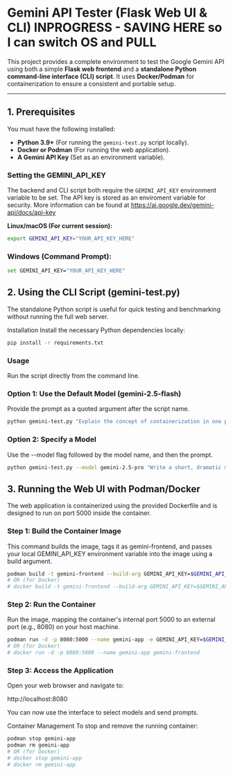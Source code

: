 # Gemini API Tester (Flask Web UI & CLI) INPROGRESS - SAVING HERE so I can switch OS and PULL

This project provides a complete environment to test the Google Gemini API using both a simple **Flask web frontend** and a **standalone Python command-line interface (CLI) script**. It uses **Docker/Podman** for containerization to ensure a consistent and portable setup.

---

## 1. Prerequisites

You must have the following installed:

* **Python 3.9+** (For running the `gemini-test.py` script locally).
* **Docker or Podman** (For running the web application).
* **A Gemini API Key** (Set as an environment variable).

### Setting the GEMINI_API_KEY

The backend and CLI script both require the `GEMINI_API_KEY` environment variable to be set. The API key is stored as an enviroment variable for security.
More information can be found at https://ai.google.dev/gemini-api/docs/api-key

**Linux/macOS (For current session):**
```bash
export GEMINI_API_KEY="YOUR_API_KEY_HERE"
```

### Windows (Command Prompt):

```bash
set GEMINI_API_KEY="YOUR_API_KEY_HERE"
```

## 2. Using the CLI Script (gemini-test.py)
The standalone Python script is useful for quick testing and benchmarking without running the full web server.

Installation
Install the necessary Python dependencies locally:

```bash
pip install -r requirements.txt
```

### Usage
Run the script directly from the command line.

### Option 1: Use the Default Model (gemini-2.5-flash)
Provide the prompt as a quoted argument after the script name.

```bash
python gemini-test.py "Explain the concept of containerization in one paragraph."
```

### Option 2: Specify a Model
Use the --model flag followed by the model name, and then the prompt.

```bash
python gemini-test.py --model gemini-2.5-pro "Write a short, dramatic monologue about a lost spaceman."
```

## 3. Running the Web UI with Podman/Docker
The web application is containerized using the provided Dockerfile and is designed to run on port 5000 inside the container.

### Step 1: Build the Container Image
This command builds the image, tags it as gemini-frontend, and passes your local GEMINI_API_KEY environment variable into the image using a build argument.

```bash
podman build -t gemini-frontend --build-arg GEMINI_API_KEY=$GEMINI_API_KEY .
# OR (for Docker)
# docker build -t gemini-frontend --build-arg GEMINI_API_KEY=$GEMINI_API_KEY .
```

### Step 2: Run the Container
Run the image, mapping the container's internal port 5000 to an external port (e.g., 8080) on your host machine.

```bash
podman run -d -p 8080:5000 --name gemini-app -e GEMINI_API_KEY=$GEMINI_API_KEY gemini-frontend
# OR (for Docker)
# docker run -d -p 8080:5000 --name gemini-app gemini-frontend
```

### Step 3: Access the Application
Open your web browser and navigate to:

http://localhost:8080

You can now use the interface to select models and send prompts.

Container Management
To stop and remove the running container:
```bash
podman stop gemini-app
podman rm gemini-app
# OR (for Docker)
# docker stop gemini-app
# docker rm gemini-app
```
